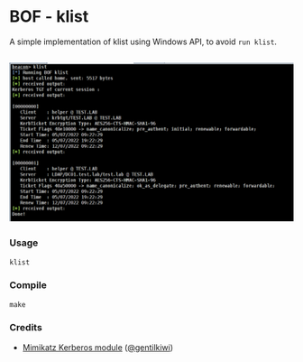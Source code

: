 # BOF - klist 

A simple implementation of klist using Windows API, to avoid `run klist`.

![](example.png)
----
### Usage
```
klist
```

### Compile
```
make
```
### Credits

+ [Mimikatz Kerberos module](https://github.com/gentilkiwi/mimikatz) ([@gentilkiwi](https://twitter.com/gentilkiwi))